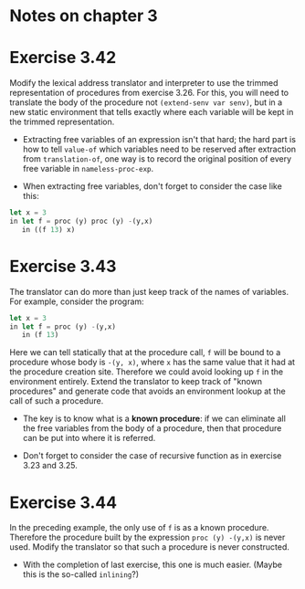 Notes on chapter 3
==================

# Exercise 3.42

Modify the lexical address translator and interpreter to use the trimmed
representation of procedures from exercise 3.26. For this, you will need to
translate the body of the procedure not `(extend-senv var senv)`, but in a new
static environment that tells exactly where each variable will be kept in the
trimmed representation.

- Extracting free variables of an expression isn't that hard; the hard part is
  how to tell `value-of` which variables need to be reserved after extraction
  from `translation-of`, one way is to record the original position of every
  free variable in `nameless-proc-exp`.

- When extracting free variables, don't forget to consider the case like this:

``` scheme
let x = 3
in let f = proc (y) proc (y) -(y,x)
   in ((f 13) x)
```

# Exercise 3.43

The translator can do more than just keep track of the names of variables. For
example, consider the program:

``` scheme
let x = 3
in let f = proc (y) -(y,x)
   in (f 13)
```

Here we can tell statically that at the procedure call, `f` will be bound to a
procedure whose body is `-(y, x)`, where `x` has the same value that it had at
the procedure creation site. Therefore we could avoid looking up `f` in the
environment entirely. Extend the translator to keep track of "known procedures"
and generate code that avoids an environment lookup at the call of such a
procedure.

- The key is to know what is a **known procedure**: if we can eliminate all the
  free variables from the body of a procedure, then that procedure can be put
  into where it is referred.

- Don't forget to consider the case of recursive function as in exercise 3.23
  and 3.25.

# Exercise 3.44

In the preceding example, the only use of `f` is as a known procedure. Therefore
the procedure built by the expression `proc (y) -(y,x)` is never used. Modify
the translator so that such a procedure is never constructed.

- With the completion of last exercise, this one is much easier. (Maybe this is
  the so-called `inlining`?)
